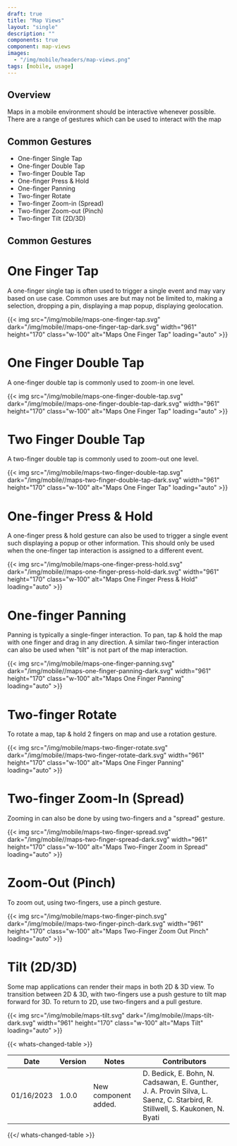 ```yaml
---
draft: true
title: "Map Views"
layout: "single"
description: ""
components: true
component: map-views
images:
  - "/img/mobile/headers/map-views.png"
tags: [mobile, usage]
---
```

## Overview

Maps in a mobile environment should be interactive whenever possible. There are a range of gestures which can be used to interact with the map

## Common Gestures

- One-finger Single Tap
- One-finger Double Tap
- Two-finger Double Tap
- One-finger Press & Hold
- One-finger Panning
- Two-finger Rotate
- Two-finger Zoom-in (Spread)
- Two-finger Zoom-out (Pinch)
- Two-finger Tilt (2D/3D)

## Common Gestures

# One Finger Tap

A one-finger single tap is often used to trigger a single event and may vary based on use case. Common uses are but may not be limited to, making a selection, dropping a pin, displaying a map popup, displaying geolocation.

{{< img src="/img/mobile/maps-one-finger-tap.svg" dark="/img/mobile//maps-one-finger-tap-dark.svg" width="961" height="170" class="w-100" alt="Maps One Finger Tap" loading="auto" >}}

# One Finger Double Tap

A one-finger double tap is commonly used to zoom-in one level.

{{< img src="/img/mobile/maps-one-finger-double-tap.svg" dark="/img/mobile//maps-one-finger-double-tap-dark.svg" width="961" height="170" class="w-100" alt="Maps One Finger Tap" loading="auto" >}}

# Two Finger Double Tap

A two-finger double tap is commonly used to zoom-out one level.

{{< img src="/img/mobile/maps-two-finger-double-tap.svg" dark="/img/mobile//maps-two-finger-double-tap-dark.svg" width="961" height="170" class="w-100" alt="Maps One Finger Tap" loading="auto" >}}

# One-finger Press & Hold

A one-finger press & hold gesture can also be used to trigger a single event such displaying a popup or other information. This should only be used when the one-finger tap interaction is assigned to a different event.

{{< img src="/img/mobile/maps-one-finger-press-hold.svg" dark="/img/mobile//maps-one-finger-press-hold-dark.svg" width="961" height="170" class="w-100" alt="Maps One Finger Press & Hold" loading="auto" >}}

# One-finger Panning

Panning is typically a single-finger interaction. To pan, tap & hold the map with one finger and drag in any direction. A similar two-finger interaction can also be used when "tilt" is not part of the map interaction.

{{< img src="/img/mobile/maps-one-finger-panning.svg" dark="/img/mobile//maps-one-finger-panning-dark.svg" width="961" height="170" class="w-100" alt="Maps One Finger Panning" loading="auto" >}}

# Two-finger Rotate

To rotate a map, tap & hold 2 fingers on map and use a rotation gesture.

{{< img src="/img/mobile/maps-two-finger-rotate.svg" dark="/img/mobile//maps-two-finger-rotate-dark.svg" width="961" height="170" class="w-100" alt="Maps One Finger Panning" loading="auto" >}}

# Two-finger Zoom-In (Spread)

Zooming in can also be done by using two-fingers and a "spread" gesture.

{{< img src="/img/mobile/maps-two-finger-spread.svg" dark="/img/mobile//maps-two-finger-spread-dark.svg" width="961" height="170" class="w-100" alt="Maps Two-Finger Zoom in Spread" loading="auto" >}}

# Zoom-Out (Pinch)

To zoom out, using two-fingers, use a pinch gesture.

{{< img src="/img/mobile/maps-two-finger-pinch.svg" dark="/img/mobile//maps-two-finger-pinch-dark.svg" width="961" height="170" class="w-100" alt="Maps Two-Finger Zoom Out Pinch" loading="auto" >}}

# Tilt (2D/3D)

Some map applications can render their maps in both 2D & 3D view. To transition between 2D & 3D, with two-fingers use a push gesture to tilt map forward for 3D. To return to 2D, use two-fingers and a pull gesture.

{{< img src="/img/mobile/maps-tilt.svg" dark="/img/mobile//maps-tilt-dark.svg" width="961" height="170" class="w-100" alt="Maps Tilt" loading="auto" >}}

{{< whats-changed-table >}}

| Date       | Version | Notes                               | Contributors |
| ---------- | ------- | ----------------------------------- | ------------ |
| 01/16/2023 | 1.0.0   | New component added. | D. Bedick, E. Bohn, N. Cadsawan, E. Gunther, J. A. Provin Silva, L. Saenz, C. Starbird, R. Stillwell, S. Kaukonen, N. Byati  |

{{</ whats-changed-table >}}
